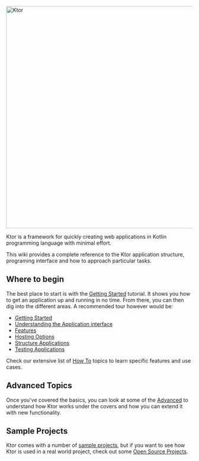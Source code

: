 <img src="https://github.com/Kotlin/ktor/wiki/resources/ktor.png" alt="Ktor" width="600" style="max-width:100%;">

Ktor is a framework for quickly creating web applications in Kotlin programming language with minimal effort.

This wiki provides a complete reference to the Ktor application structure, programing interface and 
how to approach particular tasks.

## Where to begin

The best place to start is with the [Getting Started](Getting-Started) tutorial. It shows you how to get an application up and running in no time. From there, you can then 
dig into the different areas. A recommended tour however would be:

* [Getting Started](Getting-Started)
* [Understanding the Application interface](Application)
* [Features](Features)
* [Hosting Options](Application-Hosting)
* [Structure Applications](Application-Structure)
* [Testing Applications](Application-Testing)

Check our extensive list of [How To](howto/Home) topics to learn specific features and use cases.

## Advanced Topics

Once you've covered the basics, you can look at some of the [Advanced](Advanced) to understand how Ktor works under the covers and how you can extend it
with new functionality.
 
## Sample Projects

Ktor comes with a number of [sample projects](https://github.com/Kotlin/ktor/tree/master/ktor-samples), but if you 
want to see how Ktor is used in a real world project, check out some [Open Source Projects](Open-Source-Projects).
 



